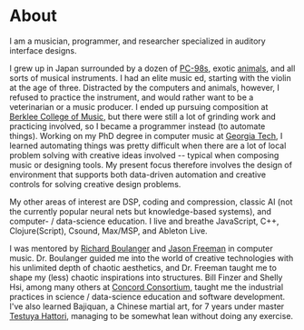 # About
I am a musician, programmer, and researcher specialized in auditory interface designs. 

I grew up in Japan surrounded by a dozen of [PC-98s](https://en.wikipedia.org/wiki/PC-9800_series), exotic [a](https://en.wikipedia.org/wiki/Flying_squirrel)[n](https://en.wikipedia.org/wiki/Masked_palm_civet)[i](https://en.wikipedia.org/wiki/Skunk)[m](https://en.wikipedia.org/wiki/Hedgehog)[a](https://en.wikipedia.org/wiki/Cockatiel)[l](https://en.wikipedia.org/wiki/Japanese_raccoon_dog)[s](), and all sorts of musical instruments. I had an elite music ed, starting with the violin at the age of three. Distracted by the computers and animals, however, I refused to practice the instrument, and would rather want to be a veterinarian or a music producer. I ended up pursuing composition at [Berklee College of Music](https://www.berklee.edu/), but there were still a lot of grinding work and practicing involved, so I became a programmer instead (to automate things). Working on my PhD degree in computer music at [Georgia Tech](https://gtcmt.gatech.edu/), I learned automating things was pretty difficult when there are a lot of local problem solving with creative ideas involved -- typical when composing music or designing tools. My present focus therefore involves the design of environment that supports both data-driven automation and creative controls for solving creative design problems.

My other areas of interest are DSP, coding and compression, classic AI (not the currently popular neural nets but knowledge-based systems), and computer- / data-science education. I live and breathe JavaScript, C++, Clojure(Script), Csound, Max/MSP, and Ableton Live.

I was mentored by [Richard Boulanger](https://boulangerlabs.com/) and [Jason Freeman](http://distributedmusic.gatech.edu/jason/) in computer music. Dr. Boulanger guided me into the world of creative technologies with his unlimited depth of chaotic aesthetics, and Dr. Freeman taught me to shape my (less) chaotic inspirations into structures. Bill Finzer and Shelly Hsi, among many others at [Concord Consortium](https://concord.org/), taught me the industrial practices in science / data-science education and software development. I've also learned Bajiquan, a Chinese martial art, for 7 years under master [Testuya Hattori](http://www.kaimonkensha.com/), managing to be somewhat lean without doing any exercise.